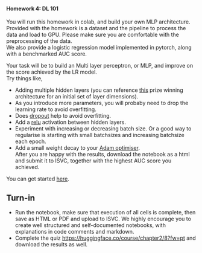 #### Homework 4: DL 101

You will run this homework in colab, and build your own MLP architecture.   
Provided with the homework is a dataset and the pipeline to process the data and load to GPU. Please make sure you are comfortable with the preprocessing of the data.  
We also provide a logistic regression model implemented in pytorch, along with a benchmarked AUC score.  
  
Your task will be to build an Multi layer perceptron, or MLP, and improve on the score achieved by the LR model.  
Try things like,  
-  Adding multiple hidden layers (you can reference [this](https://www.kaggle.com/lopuhin/mercari-golf-0-3875-cv-in-75-loc-1900-s) prize winning architecture for an initial set of layer dimensions).  
-  As you introduce more parameters, you will probaby need to drop the learning rate to avoid overfitting.  
-  Does [dropout](https://pytorch.org/docs/stable/generated/torch.nn.Dropout.html) help to avoid overfitting.  
-  Add a [relu](https://pytorch.org/docs/master/generated/torch.nn.functional.relu.html#torch.nn.functional.relu) activation between hidden layers.  
-  Experiment with increasing or decreasing batch size. Or a good way to regularise is starting with small batchsizes and increasing batchsize each epoch.  
-  Add a small weight decay to your [Adam optimiser](https://pytorch.org/docs/stable/optim.html).   
After you are happy with the results, download the notebook as a html and submit it to ISVC, together with the highest AUC score you achieved.  
  
You can get started [here](https://colab.research.google.com/drive/1kqbgfc1Lv3DXP6EdbpfQtMCsTHFR3wHA?usp=sharing).  

## Turn-in
- Run the notebook, make sure that execution of all cells is complete, then save as HTML or PDF and upload to ISVC. We highly encourage you to create well structured and self-documented notebooks, with explanations in code  comments and markdown.
- Complete the quiz  https://huggingface.co/course/chapter2/8?fw=pt and download the results as well. 

